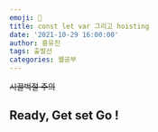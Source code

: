 ```yaml
---
emoji: 🧢
title: const let var 그리고 hoisting
date: '2021-10-29 16:00:00'
author: 홍유진
tags: 출발선
categories: 웹공부
---
```


<!-- 프로젝트 UX/UI 웹공부 3D Network Server 아키텍쳐 Error -->

~~시끌벅절 주의~~

## Ready, Get set Go !

